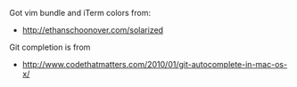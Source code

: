 Got vim bundle and iTerm colors from:
- http://ethanschoonover.com/solarized

Git completion is from
- http://www.codethatmatters.com/2010/01/git-autocomplete-in-mac-os-x/


